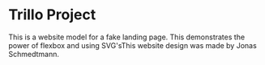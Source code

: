 
# Trillo Project

This is a website model for a fake landing page. This demonstrates the power of flexbox and using SVG'sThis website design was made by Jonas Schmedtmann.

